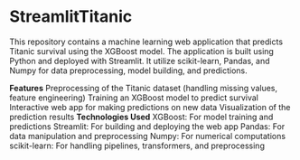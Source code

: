 # StreamlitTitanic
 
This repository contains a machine learning web application that predicts Titanic survival using the XGBoost model. The application is built using Python and deployed with Streamlit. It utilize scikit-learn, Pandas, and Numpy for data preprocessing, model building, and predictions.

**Features**
Preprocessing of the Titanic dataset (handling missing values, feature engineering)
Training an XGBoost model to predict survival
Interactive web app for making predictions on new data
Visualization of the prediction results
**Technologies Used**
XGBoost: For model training and predictions
Streamlit: For building and deploying the web app
Pandas: For data manipulation and preprocessing
Numpy: For numerical computations
scikit-learn: For handling pipelines, transformers, and preprocessing
